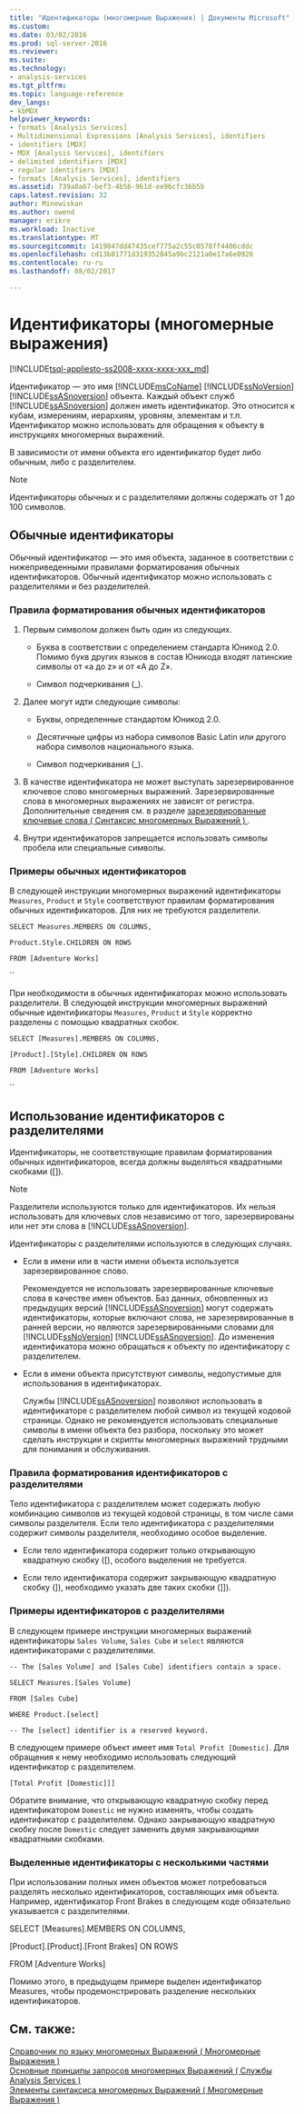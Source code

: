 ```yaml
---
title: "Идентификаторы (многомерные Выражения) | Документы Microsoft"
ms.custom: 
ms.date: 03/02/2016
ms.prod: sql-server-2016
ms.reviewer: 
ms.suite: 
ms.technology:
- analysis-services
ms.tgt_pltfrm: 
ms.topic: language-reference
dev_langs:
- kbMDX
helpviewer_keywords:
- formats [Analysis Services]
- Multidimensional Expressions [Analysis Services], identifiers
- identifiers [MDX]
- MDX [Analysis Services], identifiers
- delimited identifiers [MDX]
- regular identifiers [MDX]
- formats [Analysis Services], identifiers
ms.assetid: 739a8a67-bef3-4b56-961d-ee96cfc36b5b
caps.latest.revision: 32
author: Minewiskan
ms.author: owend
manager: erikre
ms.workload: Inactive
ms.translationtype: MT
ms.sourcegitcommit: 1419847dd47435cef775a2c55c0578ff4406cddc
ms.openlocfilehash: cd13b81771d319352845a9bc2121a0e17a6e0926
ms.contentlocale: ru-ru
ms.lasthandoff: 08/02/2017

---
```

# <a name="identifiers-mdx"></a>Идентификаторы (многомерные выражения)
[!INCLUDE[tsql-appliesto-ss2008-xxxx-xxxx-xxx_md](../includes/tsql-appliesto-ss2008-xxxx-xxxx-xxx-md.md)]

  Идентификатор — это имя [!INCLUDE[msCoName](../includes/msconame-md.md)] [!INCLUDE[ssNoVersion](../includes/ssnoversion-md.md)] [!INCLUDE[ssASnoversion](../includes/ssasnoversion-md.md)] объекта. Каждый объект служб [!INCLUDE[ssASnoversion](../includes/ssasnoversion-md.md)] должен иметь идентификатор. Это относится к кубам, измерениям, иерархиям, уровням, элементам и т.п. Идентификатор можно использовать для обращения к объекту в инструкциях многомерных выражений.  
  
 В зависимости от имени объекта его идентификатор будет либо обычным, либо с разделителем.  
  
> [!NOTE]  
>  Идентификаторы обычных и с разделителями должны содержать от 1 до 100 символов.  
  
## <a name="using-regular-identifiers"></a>Обычные идентификаторы  
 Обычный идентификатор — это имя объекта, заданное в соответствии с нижеприведенными правилами форматирования обычных идентификаторов. Обычный идентификатор можно использовать с разделителями и без разделителей.  
  
### <a name="formatting-rules-for-regular-identifiers"></a>Правила форматирования обычных идентификаторов  
  
1.  Первым символом должен быть один из следующих.  
  
    -   Буква в соответствии с определением стандарта Юникод 2.0. Помимо букв других языков в состав Юникода входят латинские символы от «a до z» и от «A до Z».  
  
    -   Символ подчеркивания (_).  
  
2.  Далее могут идти следующие символы:  
  
    -   Буквы, определенные стандартом Юникод 2.0.  
  
    -   Десятичные цифры из набора символов Basic Latin или другого набора символов национального языка.  
  
    -   Символ подчеркивания (_).  
  
3.  В качестве идентификатора не может выступать зарезервированное ключевое слово многомерных выражений. Зарезервированные слова в многомерных выражениях не зависят от регистра. Дополнительные сведения см. в разделе [зарезервированные ключевые слова &#40; Синтаксис многомерных Выражений &#41; ](../mdx/reserved-keywords-mdx-syntax.md).  
  
4.  Внутри идентификаторов запрещается использовать символы пробела или специальные символы.  
  
### <a name="examples-of-regular-identifiers"></a>Примеры обычных идентификаторов  
 В следующей инструкции многомерных выражений идентификаторы `Measures`, `Product` и `Style` соответствуют правилам форматирования обычных идентификаторов. Для них не требуются разделители.  
  
 `SELECT Measures.MEMBERS ON COLUMNS,`  
  
 `Product.Style.CHILDREN ON ROWS`  
  
 `FROM [Adventure Works]`  
  
 ``  
  
 При необходимости в обычных идентификаторах можно использовать разделители. В следующей инструкции многомерных выражений обычные идентификаторы `Measures`, `Product` и `Style` корректно разделены с помощью квадратных скобок.  
  
 `SELECT [Measures].MEMBERS ON COLUMNS,`  
  
 `[Product].[Style].CHILDREN ON ROWS`  
  
 `FROM [Adventure Works]`  
  
 ``  
  
## <a name="using-delimited-identifiers"></a>Использование идентификаторов с разделителями  
 Идентификаторы, не соответствующие правилам форматирования обычных идентификаторов, всегда должны выделяться квадратными скобками ([]).  
  
> [!NOTE]  
>  Разделители используются только для идентификаторов. Их нельзя использовать для ключевых слов независимо от того, зарезервированы или нет эти слова в [!INCLUDE[ssASnoversion](../includes/ssasnoversion-md.md)].  
  
 Идентификаторы с разделителями используются в следующих случаях.  
  
-   Если в имени или в части имени объекта используется зарезервированное слово.  
  
     Рекомендуется не использовать зарезервированные ключевые слова в качестве имен объектов. Баз данных, обновленных из предыдущих версий [!INCLUDE[ssASnoversion](../includes/ssasnoversion-md.md)] могут содержать идентификаторы, которые включают слова, не зарезервированные в ранней версии, но являются зарезервированными словами для [!INCLUDE[ssNoVersion](../includes/ssnoversion-md.md)] [!INCLUDE[ssASnoversion](../includes/ssasnoversion-md.md)]. До изменения идентификатора можно обращаться к объекту по идентификатору с разделителем.  
  
-   Если в имени объекта присутствуют символы, недопустимые для использования в идентификаторах.  
  
     Службы [!INCLUDE[ssASnoversion](../includes/ssasnoversion-md.md)] позволяют использовать в идентификаторе с разделителем любой символ из текущей кодовой страницы. Однако не рекомендуется использовать специальные символы в имени объекта без разбора, поскольку это может сделать инструкции и скрипты многомерных выражений трудными для понимания и обслуживания.  
  
### <a name="formatting-rules-for-delimited-identifiers"></a>Правила форматирования идентификаторов с разделителями  
 Тело идентификатора с разделителем может содержать любую комбинацию символов из текущей кодовой страницы, в том числе сами символы разделителя. Если тело идентификатора с разделителями содержит символы разделителя, необходимо особое выделение.  
  
-   Если тело идентификатора содержит только открывающую квадратную скобку ([), особого выделения не требуется.  
  
-   Если тело идентификатора содержит закрывающую квадратную скобку (]), необходимо указать две таких скобки (]]).  
  
### <a name="examples-of-delimited-identifiers"></a>Примеры идентификаторов с разделителями  
 В следующем примере инструкции многомерных выражений идентификаторы `Sales Volume`, `Sales Cube` и `select` являются идентификаторами с разделителями.  
  
 `-- The [Sales Volume] and [Sales Cube] identifiers contain a space.`  
  
 `SELECT Measures.[Sales Volume]`  
  
 `FROM [Sales Cube]`  
  
 `WHERE Product.[select]`  
  
 `-- The [select] identifier is a reserved keyword.`  
  
 В следующем примере объект имеет имя `Total Profit [Domestic]`. Для обращения к нему необходимо использовать следующий идентификатор с разделителем.  
  
 `[Total Profit [Domestic]]]`  
  
 Обратите внимание, что открывающую квадратную скобку перед идентификатором `Domestic` не нужно изменять, чтобы создать идентификатор с разделителем. Однако закрывающую квадратную скобку после `Domestic` следует заменить двумя закрывающими квадратными скобками.  
  
### <a name="delimiting-identifiers-with-multiple-parts"></a>Выделенные идентификаторы с несколькими частями  
 При использовании полных имен объектов может потребоваться разделять несколько идентификаторов, составляющих имя объекта. Например, идентификатор Front Brakes в следующем коде обязательно указывается с разделителями.  
  
 SELECT [Measures].MEMBERS ON COLUMNS,  
  
 [Product].[Product].[Front Brakes] ON ROWS  
  
 FROM [Adventure Works]  
  
 Помимо этого, в предыдущем примере выделен идентификатор Measures, чтобы продемонстрировать разделение нескольких идентификаторов.  
  
## <a name="see-also"></a>См. также:  
 [Справочник по языку многомерных Выражений &#40; Многомерные Выражения &#41;](../mdx/mdx-language-reference-mdx.md)   
 [Основные принципы запросов многомерных Выражений &#40; Службы Analysis Services &#41;](../analysis-services/multidimensional-models/mdx/mdx-query-fundamentals-analysis-services.md)   
 [Элементы синтаксиса многомерных Выражений &#40; Многомерные Выражения &#41;](../mdx/mdx-syntax-elements-mdx.md)  
  
  

